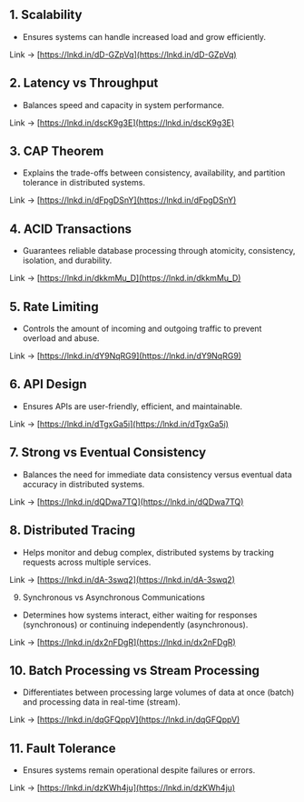 ## 1. Scalability  
- Ensures systems can handle increased load and grow efficiently.  
  
Link → [https://lnkd.in/dD-GZpVq](https://lnkd.in/dD-GZpVq)  
  
## 2. Latency vs Throughput  
- Balances speed and capacity in system performance.  
  
Link → [https://lnkd.in/dscK9g3E](https://lnkd.in/dscK9g3E)  
  
## 3. CAP Theorem  
- Explains the trade-offs between consistency, availability, and partition tolerance in distributed systems.  
  
Link → [https://lnkd.in/dFpgDSnY](https://lnkd.in/dFpgDSnY)  
  
## 4. ACID Transactions  
- Guarantees reliable database processing through atomicity, consistency, isolation, and durability.  
  
Link → [https://lnkd.in/dkkmMu_D](https://lnkd.in/dkkmMu_D)  
  
## 5. Rate Limiting  
- Controls the amount of incoming and outgoing traffic to prevent overload and abuse.  
  
Link → [https://lnkd.in/dY9NqRG9](https://lnkd.in/dY9NqRG9)  
  
## 6. API Design  
- Ensures APIs are user-friendly, efficient, and maintainable.  
  
Link → [https://lnkd.in/dTgxGa5i](https://lnkd.in/dTgxGa5i)  
  
## 7. Strong vs Eventual Consistency  
- Balances the need for immediate data consistency versus eventual data accuracy in distributed systems.  
  
Link → [https://lnkd.in/dQDwa7TQ](https://lnkd.in/dQDwa7TQ)  
  
## 8. Distributed Tracing  
- Helps monitor and debug complex, distributed systems by tracking requests across multiple services.  
  
Link → [https://lnkd.in/dA-3swq2](https://lnkd.in/dA-3swq2)  
  
9. Synchronous vs Asynchronous Communications  
- Determines how systems interact, either waiting for responses (synchronous) or continuing independently (asynchronous).  
  
Link → [https://lnkd.in/dx2nFDgR](https://lnkd.in/dx2nFDgR)  
  
## 10. Batch Processing vs Stream Processing  
- Differentiates between processing large volumes of data at once (batch) and processing data in real-time (stream).  
  
Link → [https://lnkd.in/dqGFQppV](https://lnkd.in/dqGFQppV)  
  
## 11. Fault Tolerance  
- Ensures systems remain operational despite failures or errors.  
  
Link → [https://lnkd.in/dzKWh4ju](https://lnkd.in/dzKWh4ju)
